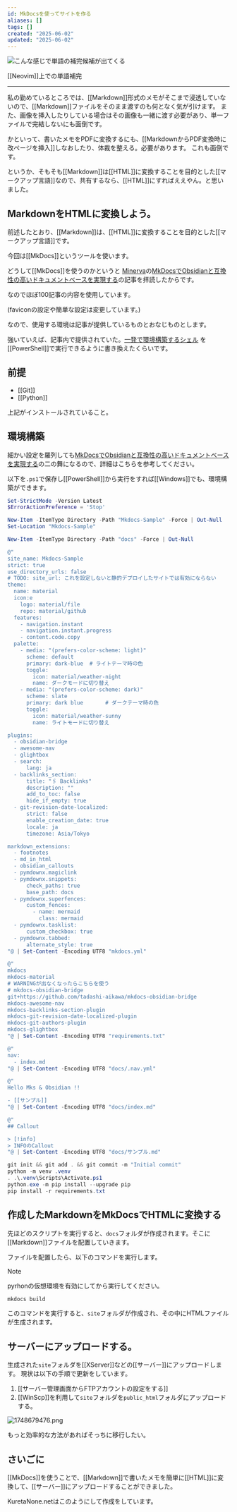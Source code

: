 ```yaml
---
id: MkDocsを使ってサイトを作る
aliases: []
tags: []
created: "2025-06-02"
updated: "2025-06-02"
---
```


![こんな感じで単語の補完候補が出てくる](res/1748665975.png)

[[Neovim]]上での単語補完

---

私の勤めているところでは、[[Markdown]]形式のメモがそこまで浸透していないので、[[Markdown]]ファイルをそのまま渡すのも何となく気が引けます。
また、画像を挿入したりしている場合はその画像も一緒に渡す必要があり、単一ファイルで完結しないにも面倒です。

かといって、書いたメモをPDFに変換するにも、[[MarkdownからPDF変換時に改ページを挿入]]しなおしたり、体裁を整える。必要があります。
これも面倒です。

というか、そもそも[[Markdown]]は[[HTML]]に変換することを目的とした[[マークアップ言語]]なので、共有するなら、[[HTML]]にすればええやん。と思いました。

## MarkdownをHTMLに変換しよう。

前述したとおり、[[Markdown]]は、[[HTML]]に変換することを目的とした[[マークアップ言語]]です。

今回は[[MkDocs]]というツールを使います。

どうして[[MkDocs]]を使うのかというと
[Minerva](https://minerva.mamansoft.net/Home)の[MkDocsでObsidianと互換性の高いドキュメントベースを実現する](https://minerva.mamansoft.net/%F0%9F%93%98Articles/%F0%9F%93%98MkDocs%E3%81%A7Obsidian%E3%81%A8%E4%BA%92%E6%8F%9B%E6%80%A7%E3%81%AE%E9%AB%98%E3%81%84%E3%83%89%E3%82%AD%E3%83%A5%E3%83%A1%E3%83%B3%E3%83%88%E3%83%99%E3%83%BC%E3%82%B9%E3%82%92%E5%AE%9F%E7%8F%BE%E3%81%99%E3%82%8B)の記事を拝読したからです。

なのでほぼ100記事の内容を使用しています。

(faviconの設定や簡単な設定は変更しています。)

なので、使用する環境は記事が提供しているものとおなじものとします。

強いていえば、記事内で提供されていた。[一発で環境構築するシェル](https://minerva.mamansoft.net/%F0%9F%93%98Articles/%F0%9F%93%98MkDocs%E3%81%A7Obsidian%E3%81%A8%E4%BA%92%E6%8F%9B%E6%80%A7%E3%81%AE%E9%AB%98%E3%81%84%E3%83%89%E3%82%AD%E3%83%A5%E3%83%A1%E3%83%B3%E3%83%88%E3%83%99%E3%83%BC%E3%82%B9%E3%82%92%E5%AE%9F%E7%8F%BE%E3%81%99%E3%82%8B#%E4%B8%80%E7%99%BA%E3%81%A7%E7%92%B0%E5%A2%83%E6%A7%8B%E7%AF%89%E3%81%99%E3%82%8B%E3%82%B7%E3%82%A7%E3%83%AB)
を[[PowerShell]]で実行できるように書き換えたくらいです。

## 前提

- [[Git]]
- [[Python]] 

上記がインストールされていること。

## 環境構築

細かい設定を羅列しても[MkDocsでObsidianと互換性の高いドキュメントベースを実現する](https://minerva.mamansoft.net/%F0%9F%93%98Articles/%F0%9F%93%98MkDocs%E3%81%A7Obsidian%E3%81%A8%E4%BA%92%E6%8F%9B%E6%80%A7%E3%81%AE%E9%AB%98%E3%81%84%E3%83%89%E3%82%AD%E3%83%A5%E3%83%A1%E3%83%B3%E3%83%88%E3%83%99%E3%83%BC%E3%82%B9%E3%82%92%E5%AE%9F%E7%8F%BE%E3%81%99%E3%82%8B)の二の舞になるので、詳細はこちらを参考してください。

以下を`.ps1`で保存し[[PowerShell]]から実行をすれば[[Windows]]でも、環境構築ができます。

```powershell
Set-StrictMode -Version Latest
$ErrorActionPreference = 'Stop'

New-Item -ItemType Directory -Path "Mkdocs-Sample" -Force | Out-Null
Set-Location "Mkdocs-Sample"

New-Item -ItemType Directory -Path "docs" -Force | Out-Null

@"
site_name: Mkdocs-Sample
strict: true
use_directory_urls: false
# TODO: site_url: これを設定しないと静的デプロイしたサイトでは有効にならない
theme:
  name: material
  icon:e
    logo: material/file
    repo: material/github
  features:
    - navigation.instant
    - navigation.instant.progress
    - content.code.copy
  palette:
    - media: "(prefers-color-scheme: light)"
      scheme: default
      primary: dark-blue  # ライトテーマ時の色
      toggle:
        icon: material/weather-night
        name: ダークモードに切り替え
    - media: "(prefers-color-scheme: dark)"
      scheme: slate
      primary: dark blue       # ダークテーマ時の色
      toggle:
        icon: material/weather-sunny
        name: ライトモードに切り替え

plugins:
  - obsidian-bridge
  - awesome-nav
  - glightbox
  - search:
      lang: ja
  - backlinks_section:
      title: "🖇️ Backlinks"
      description: ""
      add_to_toc: false
      hide_if_empty: true
  - git-revision-date-localized:
      strict: false
      enable_creation_date: true
      locale: ja
      timezone: Asia/Tokyo

markdown_extensions:
  - footnotes
  - md_in_html
  - obsidian_callouts
  - pymdownx.magiclink
  - pymdownx.snippets:
      check_paths: true
      base_path: docs
  - pymdownx.superfences:
      custom_fences:
        - name: mermaid
          class: mermaid
  - pymdownx.tasklist:
      custom_checkbox: true
  - pymdownx.tabbed:
      alternate_style: true
"@ | Set-Content -Encoding UTF8 "mkdocs.yml"

@"
mkdocs
mkdocs-material
# WARNINGが出なくなったらこちらを使う
# mkdocs-obsidian-bridge
git+https://github.com/tadashi-aikawa/mkdocs-obsidian-bridge
mkdocs-awesome-nav
mkdocs-backlinks-section-plugin
mkdocs-git-revision-date-localized-plugin
mkdocs-git-authors-plugin
mkdocs-glightbox
"@ | Set-Content -Encoding UTF8 "requirements.txt"

@"
nav:
  - index.md
"@ | Set-Content -Encoding UTF8 "docs/.nav.yml"

@"
Hello Mks & Obsidian !!

- [[サンプル]]
"@ | Set-Content -Encoding UTF8 "docs/index.md"

@"
## Callout

> [!info]
> INFOのCallout
"@ | Set-Content -Encoding UTF8 "docs/サンプル.md"

git init && git add . && git commit -m "Initial commit"
python -m venv .venv
. .\.venv\Scripts\Activate.ps1
python.exe -m pip install --upgrade pip
pip install -r requirements.txt
```

## 作成したMarkdownをMkDocsでHTMLに変換する

先ほどのスクリプトを実行すると、`docs`フォルダが作成されます。そこに[[Markdown]]ファイルを配置していきます。

ファイルを配置したら、以下のコマンドを実行します。

> [!NOTE]
> pyrhonの仮想環境を有効にしてから実行してください。

```PowerShell
mkdocs build
```

このコマンドを実行すると、`site`フォルダが作成され、その中にHTMLファイルが生成されます。

## サーバーにアップロードする。

生成された`site`フォルダを[[XServer]]などの[[サーバー]]にアップロードします。
現状は以下の手順で更新をしています。

1. [[サーバー管理画面からFTPアカウントの設定をする]]
2. [[WinScp]]を利用して`site`フォルダを`public_html`フォルダにアップロードする。

![1748679476.png](res/1748679476.png)

もっと効率的な方法があればそっちに移行したい。

## さいごに

[[MkDocs]]を使うことで、[[Markdown]]で書いたメモを簡単に[[HTML]]に変換して、[[サーバー]]にアップロードすることができました。

KuretaNone.netはこのようにして作成をしています。

